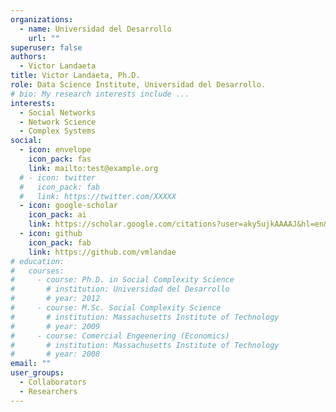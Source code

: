 ```yaml
---
organizations:
  - name: Universidad del Desarrollo
    url: ""
superuser: false
authors:
  - Victor Landaeta
title: Victor Landaeta, Ph.D.
role: Data Science Institute, Universidad del Desarrollo.
# bio: My research interests include ...
interests:
  - Social Networks
  - Network Science
  - Complex Systems
social:
  - icon: envelope
    icon_pack: fas
    link: mailto:test@example.org
  # - icon: twitter
  #   icon_pack: fab
  #   link: https://twitter.com/XXXXX
  - icon: google-scholar
    icon_pack: ai
    link: https://scholar.google.com/citations?user=aky5ujkAAAAJ&hl=en&oi=ao
  - icon: github
    icon_pack: fab
    link: https://github.com/vmlandae
# education:
#   courses:
#     - course: Ph.D. in Social Complexity Science
#       # institution: Universidad del Desarrollo
#       # year: 2012
#     - course: M.Sc. Social Complexity Science
#       # institution: Massachusetts Institute of Technology
#       # year: 2009
#     - course: Comercial Engeenering (Economics)
#       # institution: Massachusetts Institute of Technology
#       # year: 2008
email: ""
user_groups:
  - Collaborators
  - Researchers
---
```

